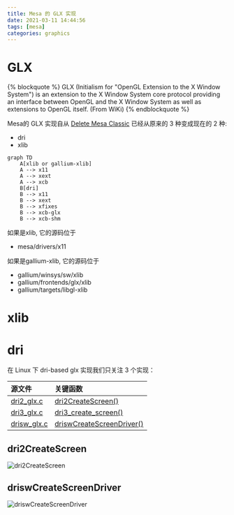 ```yaml
---
title: Mesa 的 GLX 实现
date: 2021-03-11 14:44:56
tags: [mesa]
categories: graphics
---
```


# GLX

{% blockquote %}
GLX (Initialism for "OpenGL Extension to the X Window System") is an extension to the X Window System core protocol providing an interface between OpenGL and the X Window System as well as extensions to OpenGL itself. (From WiKi)
{% endblockquote %}

Mesa的 GLX 实现自从 [Delete Mesa Classic](https://gitlab.freedesktop.org/mesa/mesa/-/merge_requests/10153) 已经从原来的 3 种变成现在的 2 种:

- dri
- xlib

```mermaid
graph TD
    A[xlib or gallium-xlib]
    A --> x11
    A --> xext
    A --> xcb
    B[dri]
    B --> x11
    B --> xext
    B --> xfixes
    B --> xcb-glx
    B --> xcb-shm
```

如果是xlib, 它的源码位于
- mesa/drivers/x11 

如果是gallium-xlib, 它的源码位于
- gallium/winsys/sw/xlib
- gallium/frontends/glx/xlib
- gallium/targets/libgl-xlib

# xlib

# dri

在 Linux 下 dri-based glx 实现我们只关注 3 个实现：

|   源文件                                                                                | 关键函数                                     |
|:----------------------------------------------------------------------------------------|:---------------------------------------------|
| [dri2_glx.c](https://gitlab.freedesktop.org/mesa/mesa/-/blob/main/src/glx/dri2_glx.c)   | [dri2CreateScreen()](https://gitlab.freedesktop.org/mesa/mesa/-/blob/main/src/glx/dri2_glx.c#L1001)                |
| [dri3_glx.c](https://gitlab.freedesktop.org/mesa/mesa/-/blob/main/src/glx/dri3_glx.c)   | [dri3_create_screen()](https://gitlab.freedesktop.org/mesa/mesa/-/blob/main/src/glx/dri3_glx.c#L789)                     |
| [drisw_glx.c](https://gitlab.freedesktop.org/mesa/mesa/-/blob/main/src/glx/drisw_glx.c) | [driswCreateScreenDriver()](https://gitlab.freedesktop.org/mesa/mesa/-/blob/main/src/glx/drisw_glx.c#L925)                |

## dri2CreateScreen

![dri2CreateScreen](dri2CreateScreen.drawio.png)

## driswCreateScreenDriver

![driswCreateScreenDriver](dri2CreateScreen-driswCreateScreenDriver.drawio.png)

